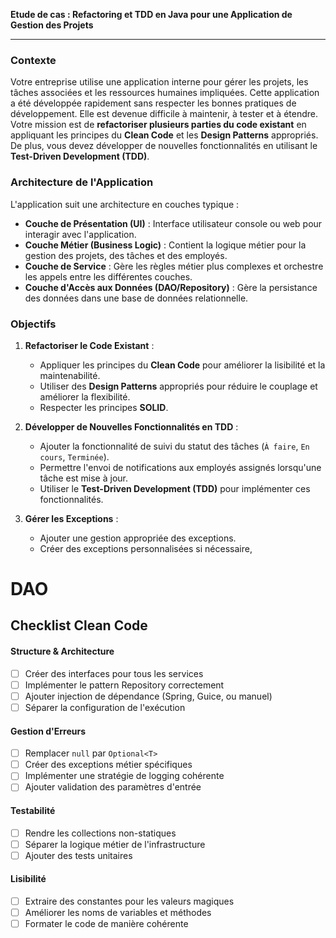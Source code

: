 **Etude de cas : Refactoring et TDD en Java pour une Application de Gestion des Projets**

---

### **Contexte**

Votre entreprise utilise une application interne pour gérer les projets, les tâches associées et les ressources humaines impliquées. Cette application a été développée rapidement sans respecter les bonnes pratiques de développement. Elle est devenue difficile à maintenir, à tester et à étendre. Votre mission est de **refactoriser plusieurs parties du code existant** en appliquant les principes du **Clean Code** et les **Design Patterns** appropriés. De plus, vous devez développer de nouvelles fonctionnalités en utilisant le **Test-Driven Development (TDD)**.

### **Architecture de l'Application**

L'application suit une architecture en couches typique :

- **Couche de Présentation (UI)** : Interface utilisateur console ou web pour interagir avec l'application.
- **Couche Métier (Business Logic)** : Contient la logique métier pour la gestion des projets, des tâches et des employés.
- **Couche de Service** : Gère les règles métier plus complexes et orchestre les appels entre les différentes couches.
- **Couche d'Accès aux Données (DAO/Repository)** : Gère la persistance des données dans une base de données relationnelle.


### **Objectifs**

1. **Refactoriser le Code Existant** :
   - Appliquer les principes du **Clean Code** pour améliorer la lisibilité et la maintenabilité.
   - Utiliser des **Design Patterns** appropriés pour réduire le couplage et améliorer la flexibilité.
   - Respecter les principes **SOLID**.

2. **Développer de Nouvelles Fonctionnalités en TDD** :
   - Ajouter la fonctionnalité de suivi du statut des tâches (`À faire`, `En cours`, `Terminée`).
   - Permettre l'envoi de notifications aux employés assignés lorsqu'une tâche est mise à jour.
   - Utiliser le **Test-Driven Development (TDD)** pour implémenter ces fonctionnalités.

3. **Gérer les Exceptions** :
   - Ajouter une gestion appropriée des exceptions.
   - Créer des exceptions personnalisées si nécessaire,

# DAO

## Checklist Clean Code

#### Structure & Architecture
- [ ] Créer des interfaces pour tous les services
- [ ] Implémenter le pattern Repository correctement
- [ ] Ajouter injection de dépendance (Spring, Guice, ou manuel)
- [ ] Séparer la configuration de l'exécution

#### Gestion d'Erreurs
- [ ] Remplacer `null` par `Optional<T>`
- [ ] Créer des exceptions métier spécifiques
- [ ] Implémenter une stratégie de logging cohérente
- [ ] Ajouter validation des paramètres d'entrée

#### Testabilité
- [ ] Rendre les collections non-statiques
- [ ] Séparer la logique métier de l'infrastructure
- [ ] Ajouter des tests unitaires

#### Lisibilité
- [ ] Extraire des constantes pour les valeurs magiques
- [ ] Améliorer les noms de variables et méthodes
- [ ] Formater le code de manière cohérente